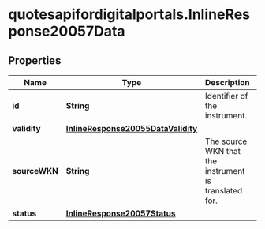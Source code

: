 # quotesapifordigitalportals.InlineResponse20057Data

## Properties

Name | Type | Description | Notes
------------ | ------------- | ------------- | -------------
**id** | **String** | Identifier of the instrument. | [optional] 
**validity** | [**InlineResponse20055DataValidity**](InlineResponse20055DataValidity.md) |  | [optional] 
**sourceWKN** | **String** | The source WKN that the instrument is translated for. | [optional] 
**status** | [**InlineResponse20057Status**](InlineResponse20057Status.md) |  | [optional] 


